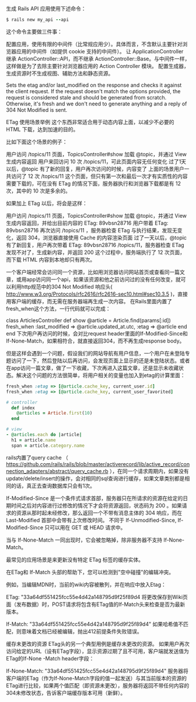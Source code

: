 生成 Rails API 应用使用下述命令：

```ruby
$ rails new my_api --api
```
这个命令主要做三件事：

配置应用，使用有限的中间件（比常规应用少）。具体而言，不含默认主要针对浏览器应用的中间件（如提供 cookie 支持的中间件）。
让 ApplicationController 继承 ActionController::API，而不继承 ActionController::Base。与中间件一样，这样做是为了去除主要针对浏览器应用的 Action Controller 模块。
配置生成器，生成资源时不生成视图、辅助方法和静态资源。

Sets the etag and/or last_modified on the response and checks it against the client request. If the request doesn't match the options provided, the request is considered stale and should be generated from scratch. Otherwise, it's fresh and we don't need to generate anything and a reply of 304 Not Modified is sent.

ETag 使用场景举例
这个东西非常适合用于动态内容上面，以减少不必要的 HTML 下载，达到加速的目的。

比如下面这个场景的例子：

用户访问 /topics/11 页面，TopicsController#show 加载 @topic，并通过 View 生成内容返回
用户来回访问 10 次 /topics/11，可此页面内容无任何变化
过了1天以后，@topic 有了新的回复，用户再次访问的时候，内容变了
上面的场景用户一共访问了 12 次 /topics/11 这个页面，但只有第一次和最后一次才有实质性的内容需要下载的，可在没有 ETag 的情况下面，服务器执行和浏览器下载都是有 12 次，其中的 10 次是多余的。

如果加上 ETag 以后，将会是这样：

用户访问 /topics/11 页面，TopicsController#show 加载 @topic，并通过 View 生成内容返回，并给出目前内容的 ETag: 89vbsn28716
用户带着 ETag: 89vbsn28716 再次访问 /topics/11 ，服务器检查 ETag 与执行结果，发现无变化，返回 304，浏览器直接使用 Cache 的内容渲染页面
过了一天以后，@topic 有了新回复，用户再次带着 ETag: 89vbsn28716 /topics/11，服务器检查 ETag 发现不对了，生成新内容，并返回 200
这个过程中，服务端执行了 12 次页面，而下载 HTML 内容到本地却只有两次。

一个客户端经常会访问同一个资源，比如用浏览器访问网站首页或查看同一篇文章，或用app访问同一个api，如果该资源和他之前访问过的没有任何改变，就可以利用http规范中的304 Not Modified 响应头( http://www.w3.org/Protocols/rfc2616/rfc2616-sec10.html#sec10.3.5 )，直接用客户端的缓存，而无需在服务器端再生成一次内容。 在Rails里面内置了fresh_when这个方法，一行代码就可以完成：

class ArticlesController
  def show
    @article = Article.find(params[:id])
    fresh_when :last_modified => @article.updated_at.utc, :etag => @article
  end
end
下次用户再访问的时候，会对比request header里面的If-Modified-Since和If-None-Match，如果相符合，就直接返回304，而不再生成response body。

但是这样会遇到一个问题，假设我们的网站导航有用户信息，一个用户在未登陆专题访问了一下，然后登陆以后再访问，会发现页面上显示的还是未登陆状态。或者在app访问一篇文章，做了一下收藏，下次再进入这篇文章，还是显示未收藏状态。解决这个问题的方法很简单，将用户相关的变量也加入到etag的计算里面：
```ruby
fresh_when :etag => [@article.cache_key, current_user.id]
fresh_when :etag => [@article.cache_key, current_user_favorited]
```

```ruby
# controller
  def index
    @articles = Article.first(10)
  end

# view
- @articles.each do |article|
  h1 = article.name
  span = article.category.name
```

rails内置了query cache （ https://github.com/rails/rails/blob/master/activerecord/lib/active_record/connection_adapters/abstract/query_cache.rb ），在同一个请求周期内，如果没有update/delete/insert的操作，会对相同的sql查询进行缓存，如果文章类别都是相同的话，真正去查询数据库只会有1次。

If-Modified-Since 是一个条件式请求首部，服务器只在所请求的资源在给定的日期时间之后对内容进行过修改的情况下才会将资源返回，状态码为 200  。如果请求的资源从那时起未经修改，那么返回一个不带有消息主体的  304  响应，而在 Last-Modified 首部中会带有上次修改时间。 不同于  If-Unmodified-Since, If-Modified-Since 只可以用在 GET 或 HEAD 请求中。

当与 If-None-Match 一同出现时，它会被忽略掉，除非服务器不支持 If-None-Match。

最常见的应用场景是来更新没有特定 ETag 标签的缓存实体。

在ETag和 If-Match 头部的帮助下，您可以检测到"空中碰撞"的编辑冲突。

例如，当编辑MDN时，当前的wiki内容被散列，并在响应中放入Etag：

ETag: "33a64df551425fcc55e4d42a148795d9f25f89d4
将更改保存到Wiki页面（发布数据）时，POST请求将包含有ETag值的If-Match头来检查是否为最新版本。

If-Match: "33a64df551425fcc55e4d42a148795d9f25f89d4"
如果哈希值不匹配，则意味着文档已经被编辑，抛出412前提条件失败错误。

缓存未更改的资源
ETag头的另一个典型用例是缓存未更改的资源。 如果用户再次访问给定的URL（设有ETag字段），显示资源过期了且不可用，客户端就发送值为ETag的If-None -Match header字段：

If-None-Match: "33a64df551425fcc55e4d42a148795d9f25f89d4"
服务器将客户端的ETag（作为If-None-Match字段的值一起发送）与其当前版本的资源的ETag进行比较，如果两个值匹配（即资源未更改），服务器将返回不带任何内容的304未修改状态，告诉客户端缓存版本可用（新鲜）。
